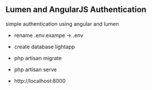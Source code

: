 ## Lumen and AngularJS Authentication

simple authentication using angular and lumen

- rename .env.exampe -> .env

- create database lightapp

- php artisan migrate

- php artisan serve

- http://localhost:8000